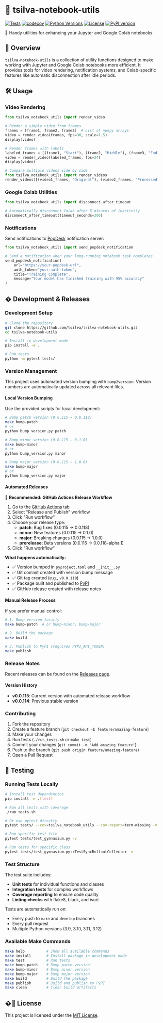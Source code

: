 # 🧰 tsilva-notebook-utils

[![Tests](https://github.com/tsilva/tsilva-notebook-utils/actions/workflows/tests.yml/badge.svg)](https://github.com/tsilva/tsilva-notebook-utils/actions/workflows/tests.yml)
[![codecov](https://codecov.io/gh/tsilva/tsilva-notebook-utils/branch/main/graph/badge.svg)](https://codecov.io/gh/tsilva/tsilva-notebook-utils)
[![Python Versions](https://img.shields.io/badge/python-3.9%20%7C%203.10%20%7C%203.11%20%7C%203.12-blue)](https://github.com/tsilva/tsilva-notebook-utils)
[![License](https://img.shields.io/badge/license-MIT-green.svg)](LICENSE)
[![PyPI version](https://badge.fury.io/py/tsilva-notebook-utils.svg)](https://badge.fury.io/py/tsilva-notebook-utils)

🔬 Handy utilities for enhancing your Jupyter and Google Colab notebooks

## 📖 Overview

`tsilva-notebook-utils` is a collection of utility functions designed to make working with Jupyter and Google Colab notebooks more efficient. It provides tools for video rendering, notification systems, and Colab-specific features like automatic disconnection after idle periods.

## 🛠️ Usage

### Video Rendering

```python
from tsilva_notebook_utils import render_video

# Render a simple video from frames
frames = [frame1, frame2, frame3]  # List of numpy arrays
video = render_video(frames, fps=30, scale=1.5)
display(video)

# Render frames with labels
labeled_frames = [(frame1, "Start"), (frame2, "Middle"), (frame3, "End")]
video = render_video(labeled_frames, fps=24)
display(video)

# Compare multiple videos side by side
from tsilva_notebook_utils import render_videos
render_videos([(video1_frames, "Original"), (video2_frames, "Processed")])
```

### Google Colab Utilities

```python
from tsilva_notebook_utils import disconnect_after_timeout

# Automatically disconnect Colab after 5 minutes of inactivity
disconnect_after_timeout(timeout_seconds=300)
```

### Notifications

Send notifications to [PopDesk](https://github.com/tsilva/popdesk) notification server:

```python
from tsilva_notebook_utils import send_popdesk_notification

# Send a notification when your long-running notebook task completes
send_popdesk_notification(
    url="https://your-popdesk-url",
    auth_token="your-auth-token",
    title="Training Complete",
    message="Your model has finished training with 95% accuracy"
)
```

## � Development & Releases

### Development Setup

```bash
# Clone the repository
git clone https://github.com/tsilva/tsilva-notebook-utils.git
cd tsilva-notebook-utils

# Install in development mode
pip install -e .

# Run tests
python -m pytest tests/
```

### Version Management

This project uses automated version bumping with `bump2version`. Version numbers are automatically updated across all relevant files.

#### Local Version Bumping

Use the provided scripts for local development:

```bash
# Bump patch version (0.0.115 → 0.0.118)
make bump-patch
# or
python bump_version.py patch

# Bump minor version (0.0.115 → 0.1.0)
make bump-minor
# or
python bump_version.py minor

# Bump major version (0.0.115 → 1.0.0)
make bump-major
# or
python bump_version.py major
```

#### Automated Releases

**🎯 Recommended: GitHub Actions Release Workflow**

1. Go to the [GitHub Actions](../../actions) tab
2. Select "Release and Publish" workflow
3. Click "Run workflow"
4. Choose your release type:
   - **patch**: Bug fixes (0.0.115 → 0.0.118)
   - **minor**: New features (0.0.115 → 0.1.0)
   - **major**: Breaking changes (0.0.115 → 1.0.0)
   - **prerelease**: Beta versions (0.0.115 → 0.0.118-alpha.1)
5. Click "Run workflow"

**What happens automatically:**
- ✅ Version bumped in `pyproject.toml` and `__init__.py`
- ✅ Git commit created with version bump message
- ✅ Git tag created (e.g., `v0.0.118`)
- ✅ Package built and published to [PyPI](https://pypi.org/project/tsilva-notebook-utils/)
- ✅ GitHub release created with release notes

#### Manual Release Process

If you prefer manual control:

```bash
# 1. Bump version locally
make bump-patch  # or bump-minor, bump-major

# 2. Build the package
make build

# 3. Publish to PyPI (requires PYPI_API_TOKEN)
make publish
```

### Release Notes

Recent releases can be found on the [Releases page](../../releases).

#### Version History
- **v0.0.115**: Current version with automated release workflow
- **v0.0.114**: Previous stable version

### Contributing

1. Fork the repository
2. Create a feature branch (`git checkout -b feature/amazing-feature`)
3. Make your changes
4. Run tests (`./run_tests.sh` or `make test`)
5. Commit your changes (`git commit -m 'Add amazing feature'`)
6. Push to the branch (`git push origin feature/amazing-feature`)
7. Open a Pull Request

## 🧪 Testing

### Running Tests Locally

```bash
# Install test dependencies
pip install -e .[test]

# Run all tests with coverage
./run_tests.sh

# Or use pytest directly
pytest tests/ --cov=tsilva_notebook_utils --cov-report=term-missing -v

# Run specific test file
pytest tests/test_gymnasium.py -v

# Run tests for specific class
pytest tests/test_gymnasium.py::TestSyncRolloutCollector -v
```

### Test Structure

The test suite includes:
- **Unit tests** for individual functions and classes
- **Integration tests** for complex workflows
- **Coverage reporting** to ensure code quality
- **Linting checks** with flake8, black, and isort

Tests are automatically run on:
- Every push to `main` and `develop` branches
- Every pull request
- Multiple Python versions (3.9, 3.10, 3.11, 3.12)

### Available Make Commands

```bash
make help          # Show all available commands
make install       # Install package in development mode
make test          # Run tests
make bump-patch    # Bump patch version
make bump-minor    # Bump minor version
make bump-major    # Bump major version
make build         # Build the package
make publish       # Build and publish to PyPI
make clean         # Clean build artifacts
```

## �📄 License

This project is licensed under the [MIT License](LICENSE).